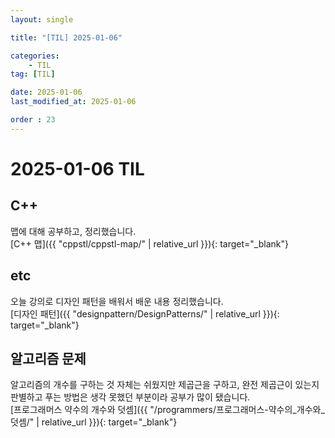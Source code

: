 ```yaml
---
layout: single

title: "[TIL] 2025-01-06"

categories:
    - TIL
tag: [TIL]

date: 2025-01-06
last_modified_at: 2025-01-06

order : 23
---
```


# 2025-01-06 TIL

## C++

맵에 대해 공부하고, 정리했습니다.  
[C++ 맵]({{ "cppstl/cppstl-map/" | relative_url }}){: target="_blank"}

## etc

오늘 강의로 디자인 패턴을 배워서 배운 내용 정리했습니다.  
[디자인 패턴]({{ "designpattern/DesignPatterns/" | relative_url }}){: target="_blank"}

## 알고리즘 문제

알고리즘의 개수를 구하는 것 자체는 쉬웠지만 제곱근을 구하고, 완전 제곱근이 있는지 판별하고 푸는 방법은 생각 못했던 부분이라 공부가 많이 됐습니다.  
[프로그래머스 약수의 개수와 덧셈]({{ "/programmers/프로그래머스-약수의_개수와_덧셈/" | relative_url }}){: target="_blank"}